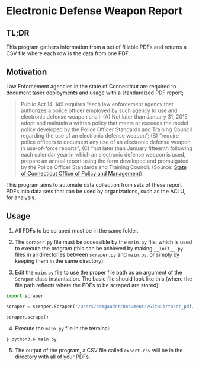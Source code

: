 # Electronic Defense Weapon Report

## TL;DR

This program gathers information from a set of fillable PDFs and returns a CSV file where each row is the data from one PDF.

## Motivation

Law Enforcement agencies in the state of Connecticut are required to document taser deployments and usage with a standardized PDF report;

> Public Act 14-149 requires “each law enforcement agency that authorizes a police officer employed by such agency to use and electronic defense weapon shall: (A) Not later than January 31, 2015 adopt and maintain a written policy that meets or exceeds the model policy developed by the Police Officer Standards and Training Council regarding the use of an electronic defense weapon”; (B) “require police officers to document any use of an electronic defense weapon in use-of-force reports”; (C) “not later than January fifteenth following each calendar year in which an electronic defense weapon is used, prepare an annual report using the form developed and promulgated by the Police Officer Standards and Training Council. (Source: [State of Connecticut Office of Policy and Management](https://portal.ct.gov/OPM/CJ-External/Electronic-Defense-Weapon-Reports/Electronic-Defense-Weapon-Reports?fbclid=IwAR2hLzhT4JtQWWTJqy6R8_xLjvU3JvNLixe4oH7pUIv81y-bkggkEfWqGpY))

This program aims to automate data collection from sets of these report PDFs into data sets that can be used by organizations, such as the ACLU, for analysis.

## Usage

1. All PDFs to be scraped must be in the same folder.  
  
2. The `scraper.py` file must be accessible by the `main.py` file, which is used to execute the program (this can be achieved by making `__init__.py` files in all directories between `scraper.py` and `main.py`, or simply by keeping them in the same directory).

3. Edit the `main.py` file to use the proper file path as an argument of the `Scraper` class instantiation. The basic file should look like this (where the file path reflects where the PDFs to be scraped are stored):

```python
import scraper

scraper = scraper.Scraper("/Users/samgaudet/Documents/GitHub/taser_pdf/test_pdfs/")

scraper.scrape()
```

4. Execute the `main.py` file in the terminal:

```shell
$ python3.6 main.py
```

5. The output of the program, a CSV file called `export.csv` will be in the directory with all of your PDFs.